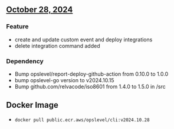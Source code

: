 ## [October 28, 2024](https://github.com/OpsLevel/cli/compare/v2024.10.11...v2024.10.28)
### Feature
- create and update custom event and deploy integrations
- delete integration command added
### Dependency
- Bump opslevel/report-deploy-github-action from 0.10.0 to 1.0.0
- bump opslevel-go version to v2024.10.15
- Bump github.com/relvacode/iso8601 from 1.4.0 to 1.5.0 in /src
## Docker Image

  - `docker pull public.ecr.aws/opslevel/cli:v2024.10.28`
